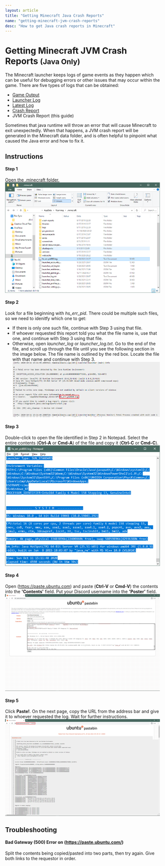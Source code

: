 ```yaml
---
layout: article
title: "Getting Minecraft Java Crash Reports"
name: "getting-minecraft-jvm-crash-reports"
desc: "How to get Java crash reports in Minecraft"
---
```


# Getting Minecraft JVM Crash Reports <small>(Java Only)</small>

The Minecraft launcher keeps logs of game events as they happen which can be useful for debugging errors or other issues that may occur within the game. There are five types of logs that can be obtained:

* [Game Output](/help/getting-minecraft-game-output-log/)
* [Launcher Log](/help/getting-minecraft-launcher-log/)
* [Latest Log](/help/getting-minecraft-latest-log/)
* [Crash Report](/help/getting-minecraft-crash-report/)
* JVM Crash Report (this guide)

Sometimes that java runtime will throw an error that will cause Minecraft to exit unexpectedly. When that happens, a JVM crash report will be generated in the Minecraft data folder, and is often helpful to pinpoint what caused the Java error and how to fix it.

## Instructions

#### Step 1

[Open the .minecraft folder.](/help/finding-minecraft-data-folder/)
![](/static/images/help/guides/getting-minecraft-logs/minecraft-folder-hs_err.png)

#### Step 2

Look for a file beginning with *hs_err_pid*. There could be multiple such files, so we need to idenitfy which one to get:
* If there is only one such file, continue with Step 3 using that file.
* If whoever requested this report told you what the file name is, use that one, and continue with Step 3 using that file.
* Otherwise, open *launcher_log* or *launcher_log.txt*. Go to the end of the file, and scroll up through the file until you see the following section in the image below. The file name is outlined by the red box. Locate the file with that name and continue with Step 3.
![](/static/images/help/guides/getting-minecraft-logs/launcher_log-hs_err.png)

#### Step 3

Double-click to open the file identified in Step 2 in Notepad. Select the entire contents (**Ctrl-A** or **Cmd-A**) of the file and copy it (**Ctrl-C** or **Cmd-C**).
![](/static/images/help/guides/getting-minecraft-logs/hs_err-selectall.png) 

#### Step 4

Open (https://paste.ubuntu.com) and paste (**Ctrl-V** or **Cmd-V**) the contents into the **'Contents'** field. Put your Discord username into the **'Poster'** field.
![](/static/images/help/guides/getting-minecraft-logs/ubuntu-hs_err.png)

#### Step 5

Click **Paste!**. On the next page, copy the URL from the address bar and give it to whoever requested the log. Wait for further instructions.
![](/static/images/help/guides/getting-minecraft-logs/ubuntu-hs_err-url.png)

## Troubleshooting

#### Bad Gateway (500) Error on (https://paste.ubuntu.com/)

Split the contents being copied/pasted into two parts, then try again. Give both links to the requestor in order.